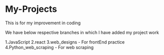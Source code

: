 # My-Projects
This is for my improvement in coding 

We have below respective branches in which I have added my project work

1.JavaScript
2.react
3.web_designs - For frontEnd practice 
4.Python_web_scraping - For web scraping 
